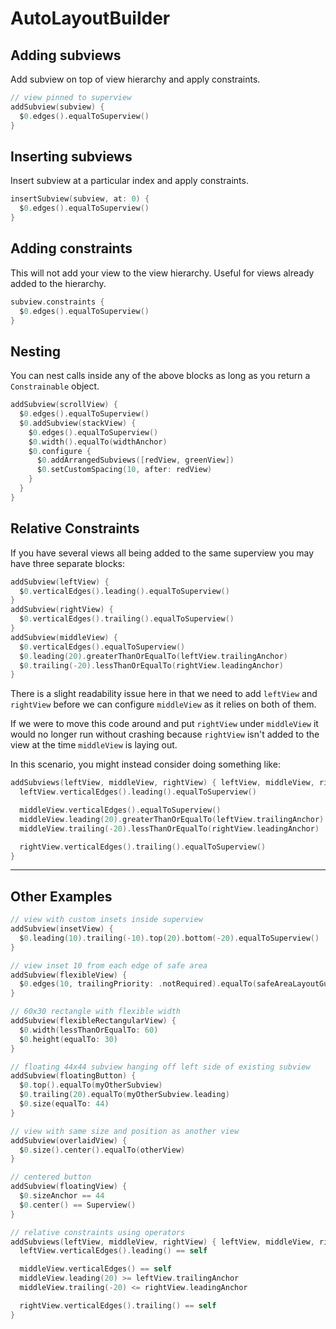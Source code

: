 # AutoLayoutBuilder

## Adding subviews

Add subview on top of view hierarchy and apply constraints.

```swift
// view pinned to superview
addSubview(subview) {
  $0.edges().equalToSuperview()
}
```

## Inserting subviews

Insert subview at a particular index and apply constraints.

```swift
insertSubview(subview, at: 0) {
  $0.edges().equalToSuperview()
}
```

## Adding constraints

This will not add your view to the view hierarchy. Useful for views already added to the hierarchy.

```swift
subview.constraints {
  $0.edges().equalToSuperview()
}
```

## Nesting

You can nest calls inside any of the above blocks as long as you return a `Constrainable` object.

```swift
addSubview(scrollView) {
  $0.edges().equalToSuperview()
  $0.addSubview(stackView) {
    $0.edges().equalToSuperview()
    $0.width().equalTo(widthAnchor)
    $0.configure {
      $0.addArrangedSubviews([redView, greenView])
      $0.setCustomSpacing(10, after: redView)
    }
  }
}
```

## Relative Constraints

If you have several views all being added to the same superview you may have three separate blocks:

```swift
addSubview(leftView) {
  $0.verticalEdges().leading().equalToSuperview()
}
addSubview(rightView) {
  $0.verticalEdges().trailing().equalToSuperview()
}
addSubview(middleView) {
  $0.verticalEdges().equalToSuperview()
  $0.leading(20).greaterThanOrEqualTo(leftView.trailingAnchor)
  $0.trailing(-20).lessThanOrEqualTo(rightView.leadingAnchor)
}

```

There is a slight readability issue here in that we need to add `leftView` and `rightView` before we can configure `middleView` as it relies on both of them. 

If we were to move this code around and put `rightView` under `middleView` it would no longer run without crashing because `rightView` isn't added to the view at the time `middleView` is laying out.

In this scenario, you might instead consider doing something like:

```swift
addSubviews(leftView, middleView, rightView) { leftView, middleView, rightView in
  leftView.verticalEdges().leading().equalToSuperview()

  middleView.verticalEdges().equalToSuperview()
  middleView.leading(20).greaterThanOrEqualTo(leftView.trailingAnchor)
  middleView.trailing(-20).lessThanOrEqualTo(rightView.leadingAnchor)

  rightView.verticalEdges().trailing().equalToSuperview()
}
```

---

## Other Examples

```swift
// view with custom insets inside superview
addSubview(insetView) {
  $0.leading(10).trailing(-10).top(20).bottom(-20).equalToSuperview()
}

// view inset 10 from each edge of safe area
addSubview(flexibleView) {
  $0.edges(10, trailingPriority: .notRequired).equalTo(safeAreaLayoutGuide)
}

// 60x30 rectangle with flexible width
addSubview(flexibleRectangularView) {
  $0.width(lessThanOrEqualTo: 60)
  $0.height(equalTo: 30)
}

// floating 44x44 subview hanging off left side of existing subview
addSubview(floatingButton) {
  $0.top().equalTo(myOtherSubview)
  $0.trailing(20).equalTo(myOtherSubview.leading)
  $0.size(equalTo: 44)
}

// view with same size and position as another view
addSubview(overlaidView) {
  $0.size().center().equalTo(otherView)
}

// centered button
addSubview(floatingView) {
  $0.sizeAnchor == 44
  $0.center() == Superview()
}

// relative constraints using operators
addSubviews(leftView, middleView, rightView) { leftView, middleView, rightView in
  leftView.verticalEdges().leading() == self

  middleView.verticalEdges() == self
  middleView.leading(20) >= leftView.trailingAnchor
  middleView.trailing(-20) <= rightView.leadingAnchor

  rightView.verticalEdges().trailing() == self
}
```

